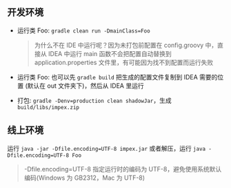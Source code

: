 ## 开发环境

* 运行类 Foo: `gradle clean run -DmainClass=Foo`

  > 为什么不在 IDE 中运行呢？因为未打包前配置在 config.groovy 中，直接从 IDEA 中运行 main 函数不会把配置自动替换到 application.properties 文件里，有可能因为找不到配置而运行失败

* 运行类 Foo: 也可以先 `gradle build` 把生成的配置文件复制到 IDEA 需要的位置 (默认在 out 文件夹下)，然后从 IDEA 里运行

* 打包: `gradle -Denv=production clean shadowJar`，生成 `build/libs/impex.zip`

## 线上环境

运行 `java -jar -Dfile.encoding=UTF-8 impex.jar` 或者解压，运行 `java -Dfile.encoding=UTF-8 Foo`

> -Dfile.encoding=UTF-8 指定运行时的编码为 UTF-8，避免使用系统默认编码(Windows 为 GB2312，Mac 为 UTF-8)

